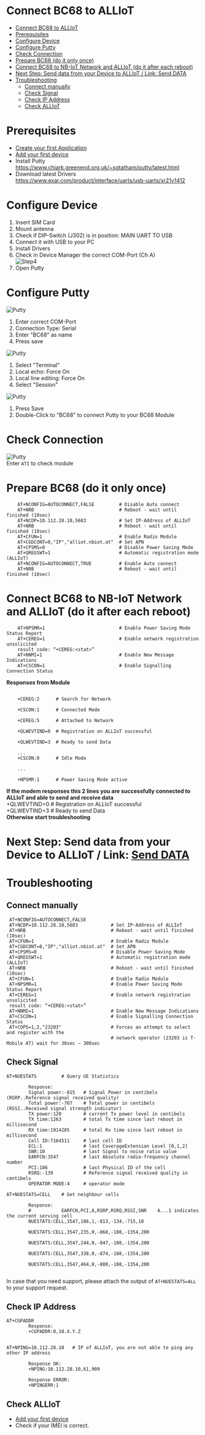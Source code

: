 # Connect BC68 to ALLIoT

- [Connect BC68 to ALLIoT](#connect-bc68-to-alliot)
- [Prerequisites](#prerequisites)
- [Configure Device](#configure-device)
- [Configure Putty](#configure-putty)
- [Check Connection](#check-connection)
- [Prepare BC68 (do it only once)](#prepare-bc68-do-it-only-once)
- [Connect BC68 to NB-IoT Network and ALLIoT (do it after each reboot)](#connect-bc68-to-nb-iot-network-and-alliot-do-it-after-each-reboot)
- [Next Step: Send data from your Device to ALLIoT / Link: Send DATA](#next-step-send-data-from-your-device-to-alliot--link-send-data)
- [Troubleshooting](#troubleshooting)
  - [Connect manually](#connect-manually)
  - [Check Signal](#check-signal)
  - [Check IP Address](#check-ip-address)
  - [Check ALLIoT](#check-alliot)

# Prerequisites
* [Create your first Application](../01&#32;Create&#32;first&#32;Application.md)
* [Add your first device](../02&#32;Add&#32;first&#32;Device.md)
* Install Putty   
  https://www.chiark.greenend.org.uk/~sgtatham/putty/latest.html
* Download latest Drivers  
  https://www.exar.com/product/interface/uarts/usb-uarts/xr21v1412

# Configure Device
1. Insert SIM Card
2. Mount antenna
3. Check if DIP-Switch (J302) is in position: MAIN UART TO USB
4. Connect it with USB to your PC
5. Install Drivers
6. Check in Device Manager the correct COM-Port (Ch A)  
   ![Step4](../images/BC68_Step1.png)
7. Open Putty  


# Configure Putty     

   ![Putty](../images/BC68_Putty_Step1.png)    
   1. Enter correct COM-Port
   2. Connection Type: Serial
   3. Enter "BC68" as name  
   4. Press save

   ![Putty](../images/BC68_Putty_Step2.png)    
   1. Select "Terminal"
   2. Local echo: Force On
   3. Local line editing: Force On
   4. Select "Session"  

   ![Putty](../images/BC68_Putty_Step3.png)    
   1. Press Save
   2. Double-Click to "BC68" to connect Putty to your BC68 Module  


# Check Connection  
  ![Putty](../images/BC68_Putty_Step4.png)   
  Enter `ATI` to check module

# Prepare BC68  (do it only once)  
```
    AT+NCONFIG=AUTOCONNECT,FALSE         # Disable Auto connect
    AT+NRB                               # Reboot - wait until finished (10sec)
    AT+NCDP=10.112.28.10,5683            # Set IP-Address of ALLIoT
    AT+NRB                               # Reboot - wait until finished (10sec)
    AT+CFUN=1                            # Enable Radio Module
    AT+CGDCONT=0,"IP","alliot.nbiot.at"  # Set APN
    AT+CPSMS=0                           # Disable Power Saving Mode
    AT+QREGSWT=1                         # Automatic registration mode (ALLIoT)
    AT+NCONFIG=AUTOCONNECT,TRUE          # Enable Auto connect
    AT+NRB                               # Reboot - wait until finished (10sec)
```
#  Connect BC68 to NB-IoT Network and ALLIoT (do it after each reboot) 
```
    AT+NPSMR=1                           # Enable Power Saving Mode Status Report
    AT+CEREG=1                           # Enable network registration unsolicited 
    result code: “+CEREG:<stat>”
    AT+NNMI=1                            # Enable New Message Indications
    AT+CSCON=1                           # Enable Signalling Connection Status
```
**Responses from Module**
```

    +CEREG:2      # Search for Network  

    +CSCON:1      # Connected Mode

    +CEREG:5      # Attached to Network

    +QLWEVTIND=0  # Registration on ALLIoT successful

    +QLWEVTIND=3  # Ready to send Data

    ...
    +CSCON:0      # Idle Mode

    ...

    +NPSMR:1      # Power Saving Mode active

```

**If the modem responses this 2 lines you are successfully connected to ALLIoT and able to send and receive data**  
+QLWEVTIND=0  # Registration on ALLIoT successful  
+QLWEVTIND=3  # Ready to send Data  
**Otherwise start troubleshooting**

# Next Step: Send data from your Device to ALLIoT  / Link: [Send DATA](04_Send_Data_BC68.md)

# Troubleshooting

## Connect manually
   ```
    AT+NCONFIG=AUTOCONNECT,FALSE
    AT+NCDP=10.112.28.10,5683            # Set IP-Address of ALLIoT
    AT+NRB                               # Reboot - wait until finished (10sec)
    AT+CFUN=1                            # Enable Radio Module
    AT+CGDCONT=0,"IP","alliot.nbiot.at"  # Set APN
    AT+CPSMS=0                           # Disable Power Saving Mode
    AT+QREGSWT=1                         # Automatic registration mode (ALLIoT)
    AT+NRB                               # Reboot - wait until finished (10sec)
    AT+CFUN=1                            # Enable Radio Module
    AT+NPSMR=1                           # Enable Power Saving Mode Status Report
    AT+CEREG=1                           # Enable network registration unsolicited 
    result code: “+CEREG:<stat>”
    AT+NNMI=1                            # Enable New Message Indications
    AT+CSCON=1                           # Enable Signalling Connection Status
    AT+COPS=1,2,"23203"                  # Forces an attempt to select and register with the
                                         # network operator (23203 is T-Mobile AT) wait for 30sec – 300sec 
   ```


## Check Signal
```
AT+NUESTATS         # Query UE Statistics

        Response:
        Signal power:-815   # Signal Power in centibels (RSRP..Reference signal received quality)
        Total power:-707    # Total power in centibels  (RSSI..Received signal strength indicator)
        TX power:120        # current Tx power level in centibels
        TX time:1263        # total Tx time since last reboot in millisecond
        RX time:1914285     # total Rx time since last reboot in millisecond
        Cell ID:7164511     # last cell ID
        ECL:1               # last CoverageExtension Level [0,1,2]
        SNR:10              # last Signal to noise ratio value
        EARFCN:3547         # last Absolute radio-frequency channel number 
        PCI:186             # last Physical ID of the cell 
        RSRQ:-139           # Reference signal received quality in centibels
        OPERATOR MODE:4     # operator mode

AT+NUESTATS=CELL    # Get neighbour cells

        Response:
        #           EARFCN,PCI,A,RSRP,RSRQ,RSSI,SNR    A...1 indicates the current serving cell
        NUESTATS:CELL,3547,186,1,-813,-134,-715,10

        NUESTATS:CELL,3547,235,0,-868,-108,-1354,200

        NUESTATS:CELL,3547,244,0,-847,-108,-1354,200

        NUESTATS:CELL,3547,338,0,-874,-108,-1354,200

        NUESTATS:CELL,3547,464,0,-880,-108,-1354,200
    
```  

In case that you need support, please attach the output of `AT+NUESTATS=ALL` to your support request.

## Check IP Address
``` 
AT+CGPADDR
        Response:
        +CGPADDR:0,10.X.Y.Z


AT+NPING=10.112.28.10   # IP of ALLIoT, you are not able to ping any other IP address

        Response OK:
        +NPING:10.112.28.10,61,909

        Response ERROR:
        +NPINGERR:1
```

## Check ALLIoT  
* [Add your first device](../02&#32;Add&#32;first&#32;Device.md)
* Check if your IMEI is correct.



